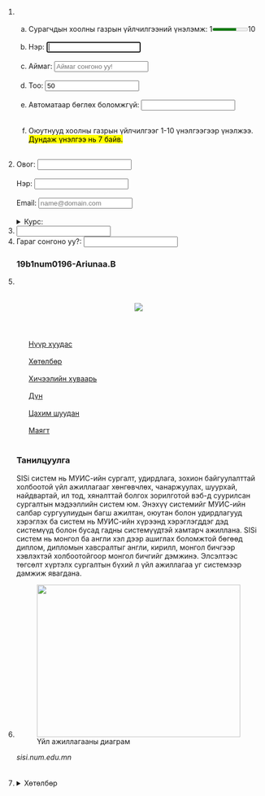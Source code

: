<ol type="1">
	<li>
		<ol type="a"><br>
			<li>Сурагчдын хоолны газрын үйлчилгээний үнэлэмж: 1<meter min="1" max="10" value="7"></meter>10</li><br>
			<li>Нэр: <input type="text" name="text" autofocus></li><br>
			<li>Аймаг: <input type="" name="" placeholder="Аймаг сонгоно уу!" list="Provinces">
				<datalist id="Provinces">
					<option value="Архангай"></option>
					<option value="Баянхонгор"></option>
					<option value="Булган"></option>
					<option value="Дархан"></option>
					<option value="Ховд"></option></datalist>
			</li><br>
			<li>Тоо: <input type="number" name="No" min="1" value="50" maxlength="100"></li><br>
			<li>Автоматаар бөглөх боломжгүй: <input type="text" name="" autocomplete=off></li><br>
			<li><p>Оюутнууд хоолны газрын үйлчилгээг 1-10 үнэлгээгээр үнэлжээ. <mark>Дундаж үнэлгээ нь 7 байв.</mark> </p></li><br>
		</ol>
	</li>
	<li>Овог: <input type="text" name=""><br><br>
		Нэр: <input type="text" name=""><br><br>
		Email: <input type="Email" name="" placeholder="name@domain.com"><br><br>
		<details><summary>Курс: </summary>Та өөрийн суралцдаг курсаа сонгоно уу!    <input type="" name="" list="course">
			<datalist id="course">
				<option value="1-р курс"></option>
				<option value="2-р курс"></option>
				<option value="3-р курс"></option>
				<option value="4-р курс"></option>
				<option value="5-р курс"></option>
				<option value="6-р курс"></option>
				<option value="7-р курс"></option>
				<option value="8-р курс"></option>
				<option value="9-р курс"></option>
				<option value="10-р курс"></option>
			</datalist></details>
	</li>
	<li><input type="search" name="" autocomplete></li>
	<li>Гараг сонгоно уу?:  <input type="text" name="" list="Weeks">
			<datalist id="Weeks">
				<option value="Даваа"></option>
				<option value="Мягмар"></option>
				<option value="Лхагва"></option>
				<option value="Пүрэв"></option>
				<option value="Баасан"></option>
				<option value="Бямба"></option>
				<option value="Ням"></option>
			</datalist>
	</li>
	<h3>19b1num0196-Ariunaa.B</h3>
	<li><br><br><br>
		<header>
			<img src="https://sisi.num.edu.mn/sisi_v4/static/image/sisi-logo-black.png">
		</header>
		<nav>
			<ul type="none">
				<li><a href="sisi.edu.mn/home">Нүүр хуудас</a></li><br>
				<li><a href="sisi.edu.mn/major">Хөтөлбөр</a></li><br>
				<li><a href="sisi.edu.mn/timetable">Хичээлийн хуваарь</a></li><br>
				<li><a href="sisi.edu.mn/grades">Дүн</a></li><br>
				<li><a href="sisi.edu.mn/email">Цахим шуудан</a></li><br>
				<li><a href="sisi.edu.mn/documents">Маягт</a></li><br>
			</ul>
		</nav>
		<article>
			<h3>Танилцуулга</h3>
			<p>         SISi систем нь МУИС-ийн сургалт, удирдлага, зохион байгуулалттай холбоотой үйл ажиллагааг хөнгөвчлөх, чанаржуулах, шуурхай, найдвартай, ил тод, хяналттай болгох зорилготой вэб-д суурилсан сургалтын мэдээллийн систем юм. Энэхүү системийг МУИС-ийн салбар сургуулиудын багш ажилтан, оюутан болон удирдлагууд хэрэглэх ба систем нь МУИС-ийн хүрээнд хэрэглэгддэг дэд системүүд болон бусад гадны системүүдтэй хамтарч ажиллана.
				SISi систем нь монгол ба англи хэл дээр ашиглах боломжтой бөгөөд диплом, дипломын хавсралтыг англи, кирилл, монгол бичгээр хэвлэхтэй холбоотойгоор монгол бичгийг дэмжинэ.
				Элсэлтээс төгсөлт хүртэлх сургалтын бүхий л үйл ажиллагаа уг системээр дамжиж явагдана.</p>
		</article>
	<li>
		<figure><img src="https://sisi.num.edu.mn/sisi_v4/modules/student/helpsystem/stud_all/lib/sisi-diagram.jpg" width="400" height="300">
			<figcaption>Үйл ажиллагааны диаграм</figcaption>
		</figure>
		<footer><address>sisi.num.edu.mn</address></footer>
	</li><br><br>
	<li>
		<details><summary>Хөтөлбөр</summary>Та системийн дээд хэсэгт байрлах Хөтөлбөр хэсгээс МУИС-ийн бүх хөтөлбөр болон төлөвлөгөөний талаарх мэдээллийг авах болно. Гарч ирэх хэсгийн зүүн талд байрлах МУИС-ийн бүтэц/нэгж дээр дарахад тухайн нэгжид харъяалагдах бүх хөтөлбөрийн жагсаалт гарч ирэх бөгөөд хөтөлбөрийн жагсаалтаас хайлт хийх, тухайн баганын утгаар эрэмбэлэх, тухайн хөтөлбөрийн төлөвлөгөөг харах боломжтой байна.
		</details>
	</li>

